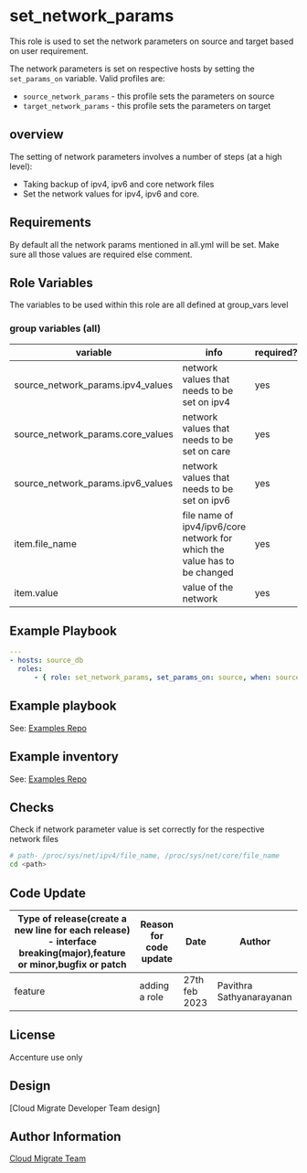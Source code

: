 # set_network_params
This role is used to set the network parameters on source and target based on user requirement.

The network parameters is set on respective hosts by setting the `set_params_on` variable.  Valid profiles are:
* `source_network_params` - this profile sets the parameters on source
* `target_network_params` - this profile sets the parameters on target

## overview
The setting of network parameters involves a number of steps (at a high level):
* Taking backup of ipv4, ipv6 and core network files
* Set the network values for ipv4, ipv6 and core.

## Requirements 
By default all the network params mentioned in all.yml will be set. Make sure all those values are required else comment.

## Role Variables

The variables to be used within this role are all defined at group_vars level

### group variables (all)
|variable|info|required?|
|---|---|---|
|source_network_params.ipv4_values|network values that needs to be set on ipv4|yes|
|source_network_params.core_values|network values that needs to be set on care|yes|
|source_network_params.ipv6_values|network values that needs to be set on ipv6|yes|
|item.file_name|file name of ipv4/ipv6/core network for which the value has to be changed|yes|
|item.value|value of the network|yes|

## Example Playbook
```yaml
---
- hosts: source_db
  roles:
      - { role: set_network_params, set_params_on: source, when: source_network_params.required == "yes" }
```

## Example playbook
See: [Examples Repo](https://innersource.accenture.com/projects/IASC/repos/examples-sap-migration/browse/sc02_standard_hsr_migration_sourcesid_targetsid/ansible/playbooks/05_1_hsr_migration_source.yml)

## Example inventory
See: [Examples Repo](https://innersource.accenture.com/projects/IASC/repos/examples-sap-migration/browse/sc02_standard_hsr_migration_sourcesid_targetsid/ansible/inventory)

## Checks
Check if network parameter value is set correctly for the respective network files
```bash
# path- /proc/sys/net/ipv4/file_name, /proc/sys/net/core/file_name
cd <path>
```

## Code Update

|Type of release(create a new line for each release) - interface breaking(major),feature or minor,bugfix or patch|Reason for code update|Date|Author|
|---|---|---|---|
|feature|adding a role|27th feb 2023|Pavithra Sathyanarayanan|

## License
Accenture use only

## Design
[Cloud Migrate Developer Team design]

## Author Information
[Cloud Migrate Team](https://alm.accenture.com/wiki/display/IACHSTBU/SAP+Cloud+Migrate)
